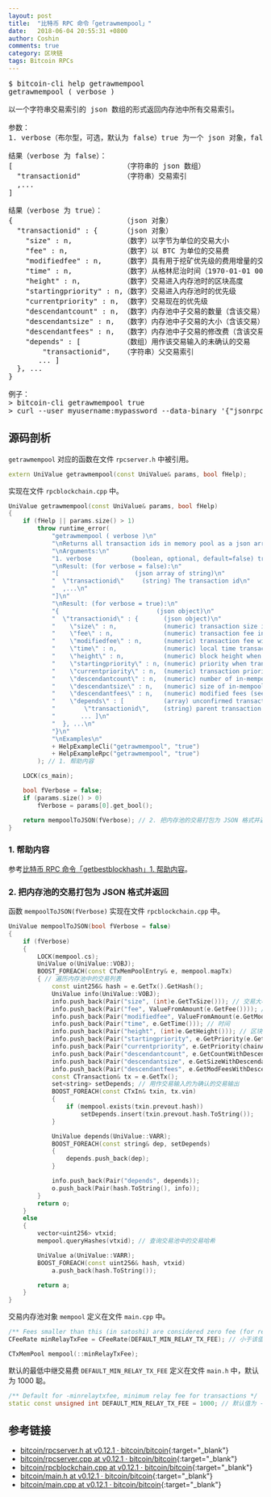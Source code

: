 ```yaml
---
layout: post
title:  "比特币 RPC 命令「getrawmempool」"
date:   2018-06-04 20:55:31 +0800
author: Coshin
comments: true
category: 区块链
tags: Bitcoin RPCs
---
```

<pre>
$ bitcoin-cli help getrawmempool
getrawmempool ( verbose )

以一个字符串交易索引的 json 数组的形式返回内存池中所有交易索引。

参数：
1. verbose（布尔型，可选，默认为 false）true 为一个 json 对象，false 为交易索引的数组

结果（verbose 为 false）：
[                          （字符串的 json 数组）
  "transactionid"          （字符串）交易索引
  ,...
]

结果（verbose 为 true）：
{                          （json 对象）
  "transactionid" : {      （json 对象）
    "size" : n,            （数字）以字节为单位的交易大小
    "fee" : n,             （数字）以 BTC 为单位的交易费
    "modifiedfee" : n,     （数字）具有用于挖矿优先级的费用增量的交易费
    "time" : n,            （数字）从格林尼治时间（1970-01-01 00:00:00）开始以秒为单位的交易进入内存池的本地时间
    "height" : n,          （数字）交易进入内存池时的区块高度
    "startingpriority" : n,（数字）交易进入内存池时的优先级
    "currentpriority" : n, （数字）交易现在的优先级
    "descendantcount" : n, （数字）内存池中子交易的数量（含该交易）
    "descendantsize" : n,  （数字）内存池中子交易的大小（含该交易）
    "descendantfees" : n,  （数字）内存池中子交易的修改费（含该交易）
    "depends" : [          （数组）用作该交易输入的未确认的交易
        "transactionid",   （字符串）父交易索引
       ... ]
  }, ...
}

例子：
> bitcoin-cli getrawmempool true
> curl --user myusername:mypassword --data-binary '{"jsonrpc": "1.0", "id":"curltest", "method": "getrawmempool", "params": [true] }' -H 'content-type: text/plain;' http://127.0.0.1:8332/
</pre>

## 源码剖析

`getrawmempool` 对应的函数在文件 `rpcserver.h` 中被引用。

```cpp
extern UniValue getrawmempool(const UniValue& params, bool fHelp);
```

实现在文件 `rpcblockchain.cpp` 中。

```cpp
UniValue getrawmempool(const UniValue& params, bool fHelp)
{
    if (fHelp || params.size() > 1)
        throw runtime_error(
            "getrawmempool ( verbose )\n"
            "\nReturns all transaction ids in memory pool as a json array of string transaction ids.\n"
            "\nArguments:\n"
            "1. verbose           (boolean, optional, default=false) true for a json object, false for array of transaction ids\n"
            "\nResult: (for verbose = false):\n"
            "[                     (json array of string)\n"
            "  \"transactionid\"     (string) The transaction id\n"
            "  ,...\n"
            "]\n"
            "\nResult: (for verbose = true):\n"
            "{                           (json object)\n"
            "  \"transactionid\" : {       (json object)\n"
            "    \"size\" : n,             (numeric) transaction size in bytes\n"
            "    \"fee\" : n,              (numeric) transaction fee in " + CURRENCY_UNIT + "\n"
            "    \"modifiedfee\" : n,      (numeric) transaction fee with fee deltas used for mining priority\n"
            "    \"time\" : n,             (numeric) local time transaction entered pool in seconds since 1 Jan 1970 GMT\n"
            "    \"height\" : n,           (numeric) block height when transaction entered pool\n"
            "    \"startingpriority\" : n, (numeric) priority when transaction entered pool\n"
            "    \"currentpriority\" : n,  (numeric) transaction priority now\n"
            "    \"descendantcount\" : n,  (numeric) number of in-mempool descendant transactions (including this one)\n"
            "    \"descendantsize\" : n,   (numeric) size of in-mempool descendants (including this one)\n"
            "    \"descendantfees\" : n,   (numeric) modified fees (see above) of in-mempool descendants (including this one)\n"
            "    \"depends\" : [           (array) unconfirmed transactions used as inputs for this transaction\n"
            "        \"transactionid\",    (string) parent transaction id\n"
            "       ... ]\n"
            "  }, ...\n"
            "}\n"
            "\nExamples\n"
            + HelpExampleCli("getrawmempool", "true")
            + HelpExampleRpc("getrawmempool", "true")
        ); // 1. 帮助内容

    LOCK(cs_main);

    bool fVerbose = false;
    if (params.size() > 0)
        fVerbose = params[0].get_bool();

    return mempoolToJSON(fVerbose); // 2. 把内存池的交易打包为 JSON 格式并返回
}
```

### 1. 帮助内容

参考[比特币 RPC 命令「getbestblockhash」1. 帮助内容](/blog/2018/05/bitcoin-rpc-getbestblockhash.html#1-帮助内容)。

### 2. 把内存池的交易打包为 JSON 格式并返回

函数 `mempoolToJSON(fVerbose)` 实现在文件 `rpcblockchain.cpp` 中。

```cpp
UniValue mempoolToJSON(bool fVerbose = false)
{
    if (fVerbose)
    {
        LOCK(mempool.cs);
        UniValue o(UniValue::VOBJ);
        BOOST_FOREACH(const CTxMemPoolEntry& e, mempool.mapTx)
        { // 遍历内存池中的交易列表
            const uint256& hash = e.GetTx().GetHash();
            UniValue info(UniValue::VOBJ);
            info.push_back(Pair("size", (int)e.GetTxSize())); // 交易大小
            info.push_back(Pair("fee", ValueFromAmount(e.GetFee()))); // 交易费
            info.push_back(Pair("modifiedfee", ValueFromAmount(e.GetModifiedFee()))); // 修改的费用
            info.push_back(Pair("time", e.GetTime())); // 时间
            info.push_back(Pair("height", (int)e.GetHeight())); // 区块高度
            info.push_back(Pair("startingpriority", e.GetPriority(e.GetHeight()))); // 进入内存池时的优先级
            info.push_back(Pair("currentpriority", e.GetPriority(chainActive.Height()))); // 目前的优先级
            info.push_back(Pair("descendantcount", e.GetCountWithDescendants())); // 子交易的数量
            info.push_back(Pair("descendantsize", e.GetSizeWithDescendants())); // 子交易的大小
            info.push_back(Pair("descendantfees", e.GetModFeesWithDescendants())); // 子交易的修改费
            const CTransaction& tx = e.GetTx();
            set<string> setDepends; // 用作交易输入的为确认的交易输出
            BOOST_FOREACH(const CTxIn& txin, tx.vin)
            {
                if (mempool.exists(txin.prevout.hash))
                    setDepends.insert(txin.prevout.hash.ToString());
            }

            UniValue depends(UniValue::VARR);
            BOOST_FOREACH(const string& dep, setDepends)
            {
                depends.push_back(dep);
            }

            info.push_back(Pair("depends", depends));
            o.push_back(Pair(hash.ToString(), info));
        }
        return o;
    }
    else
    {
        vector<uint256> vtxid;
        mempool.queryHashes(vtxid); // 查询交易池中的交易哈希

        UniValue a(UniValue::VARR);
        BOOST_FOREACH(const uint256& hash, vtxid)
            a.push_back(hash.ToString());

        return a;
    }
}
```

交易内存池对象 `mempool` 定义在文件 `main.cpp` 中。

```cpp
/** Fees smaller than this (in satoshi) are considered zero fee (for relaying, mining and transaction creation) */
CFeeRate minRelayTxFee = CFeeRate(DEFAULT_MIN_RELAY_TX_FEE); // 小于该值的费用（以聪为单位）被认为是 0 费用（用于中继、挖矿和交易创建）

CTxMemPool mempool(::minRelayTxFee);
```

默认的最低中继交易费 `DEFAULT_MIN_RELAY_TX_FEE` 定义在文件 `main.h` 中，默认为 1000 聪。

```cpp
/** Default for -minrelaytxfee, minimum relay fee for transactions */
static const unsigned int DEFAULT_MIN_RELAY_TX_FEE = 1000; // 默认值为 -minrelaytxfee，最低的中继交易费
```

## 参考链接

* [bitcoin/rpcserver.h at v0.12.1 · bitcoin/bitcoin](https://github.com/bitcoin/bitcoin/blob/v0.12.1/src/rpcserver.h){:target="_blank"}
* [bitcoin/rpcserver.cpp at v0.12.1 · bitcoin/bitcoin](https://github.com/bitcoin/bitcoin/blob/v0.12.1/src/rpcserver.cpp){:target="_blank"}
* [bitcoin/rpcblockchain.cpp at v0.12.1 · bitcoin/bitcoin](https://github.com/bitcoin/bitcoin/blob/v0.12.1/src/rpcblockchain.cpp){:target="_blank"}
* [bitcoin/main.h at v0.12.1 · bitcoin/bitcoin](https://github.com/bitcoin/bitcoin/blob/v0.12.1/src/main.h){:target="_blank"}
* [bitcoin/main.cpp at v0.12.1 · bitcoin/bitcoin](https://github.com/bitcoin/bitcoin/blob/v0.12.1/src/main.cpp){:target="_blank"}
